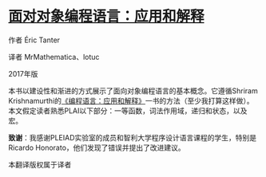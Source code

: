 # [面对对象编程语言：应用和解释](https://users.dcc.uchile.cl/~etanter/ooplai/)

作者 Éric Tanter

译者 MrMathematica、lotuc

2017年版

本书以建设性和渐进的方式展示了面向对象编程语言的基本概念。它遵循Shriram Krishnamurthi的[《编程语言：应用和解释》](https://github.com/lotuc/PLAI-cn/blob/master/SUMMARY.md)一书的方法（至少我打算这样做）。本文假定读者熟悉PLAI以下部分：一等函数，词法作用域，递归和状态，以及宏。

**致谢**：我感谢PLEIAD实验室的成员和智利大学程序设计语言课程的学生，特别是Ricardo Honorato，他们发现了错误并提出了改进建议。

本翻译版权属于译者
